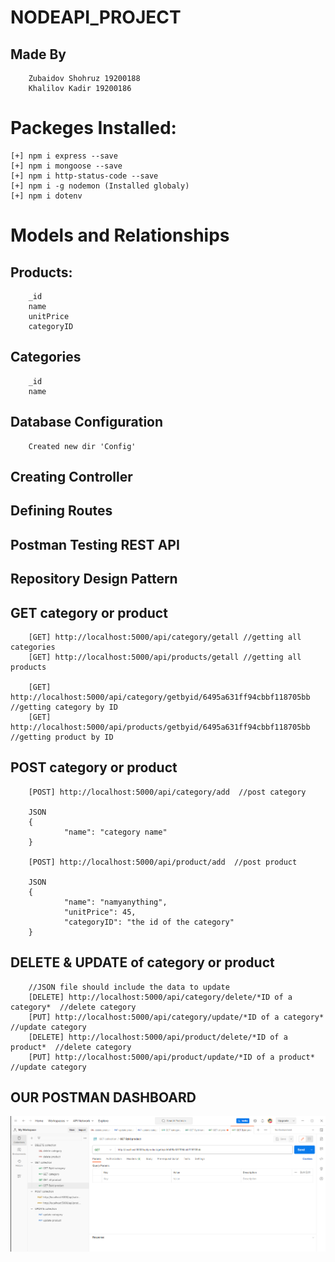 # NODEAPI_PROJECT
## Made By
        Zubaidov Shohruz 19200188
        Khalilov Kadir 19200186

# Packeges Installed:

    [+] npm i express --save
    [+] npm i mongoose --save
    [+] npm i http-status-code --save
    [+] npm i -g nodemon (Installed globaly)
    [+] npm i dotenv

# Models and Relationships

##  Products:
        _id
        name
        unitPrice
        categoryID

##  Categories
        _id
        name


##  Database Configuration
        Created new dir 'Config'

##  Creating Controller
##  Defining Routes
##  Postman Testing REST API
##  Repository Design Pattern
##  GET category or product
        [GET] http://localhost:5000/api/category/getall //getting all categories
        [GET] http://localhost:5000/api/products/getall //getting all products

        [GET] http://localhost:5000/api/category/getbyid/6495a631ff94cbbf118705bb     //getting category by ID
        [GET] http://localhost:5000/api/products/getbyid/6495a631ff94cbbf118705bb     //getting product by ID

## POST category or product
        [POST] http://localhost:5000/api/category/add  //post category
        
        JSON
        {
                "name": "category name"
        }

        [POST] http://localhost:5000/api/product/add  //post product

        JSON
        {
                "name": "namyanything",
                "unitPrice": 45,
                "categoryID": "the id of the category"
        }

## DELETE & UPDATE of category or product
        //JSON file should include the data to update
        [DELETE] http://localhost:5000/api/category/delete/*ID of a category*  //delete category
        [PUT] http://localhost:5000/api/category/update/*ID of a category*  //update category
        [DELETE] http://localhost:5000/api/product/delete/*ID of a product*  //delete category
        [PUT] http://localhost:5000/api/product/update/*ID of a product*  //update category

## OUR POSTMAN DASHBOARD
<p align="center">
<img src="https://github.com/Zubaidov/NODEAPI_PROJECT/blob/main/POSTMAN.png?raw=true" width="650" alt="accessibility text">
</p>